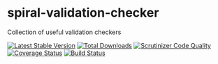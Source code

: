 # spiral-validation-checker
Collection of useful validation checkers

[![Latest Stable Version](https://poser.pugx.org/vvval/spiral-validation-checker/v/stable)](https://packagist.org/packages/vvval/spiral-validation-checker) 
[![Total Downloads](https://poser.pugx.org/vvval/spiral-validation-checker/downloads)](https://packagist.org/packages/vvval/spiral-validation-checker) 
[![Scrutinizer Code Quality](https://scrutinizer-ci.com/g/vvval/spiral-validation-checker/badges/quality-score.png)](https://scrutinizer-ci.com/g/vvval/spiral-validation-checker/) 
[![Coverage Status](https://coveralls.io/repos/github/vvval/spiral-validation-checker/badge.svg)](https://coveralls.io/github/vvval/spiral-validation-checker)
[![Build Status](https://travis-ci.org/vvval/spiral-validation-checker.svg?branch=master)](https://travis-ci.org/vvval/spiral-validation-checker)

